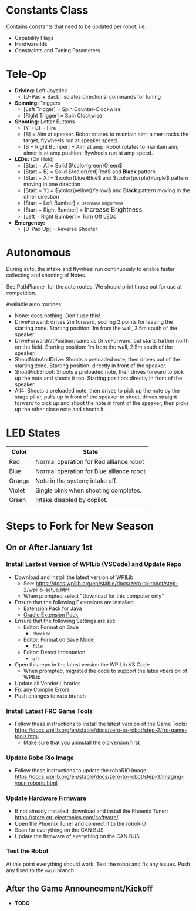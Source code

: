 # Constants Class
Contains constants that need to be updated per robot. i.e.
* Capability Flags
* Hardware Ids
* Constraints and Tuning Parameters


# Tele-Op
* **Driving:** Left Joystick
  * [D-Pad + Back] isolates directional commands for tuning
* **Spinning:** Triggers
  * [Left Trigger] = Spin Counter-Clockwise
  * [Right Trigger] = Spin Clockwise
* **Shooting:** Letter Buttons
  * [Y + B] = Fire
  * [B] = Aim at speaker. Robot rotates to maintain aim; aimer tracks the target; flywheels run at speaker speed.
  * [B + Right Bumper] = Aim at amp. Robot rotates to maintain aim; aimer is at amp position; flywheels run at amp speed.
* **LEDs:** (On Hold)
  * [Start + A] = Solid $\color{green}Green$
  * [Start + B] = Solid $\color{red}Red$ and **Black** pattern
  * [Start + X] = $\color{blue}Blue$ and $\color{purple}Purple$ pattern moving in one direction
  * [Start + Y] = $\color{yellow}Yellow$ and **Black** pattern moving in the other direction
  * [Start + Left Bumber] = <span style="font-size:smaller;">Decrease Brightness</span>
  * [Start + Right Bumber] = <span style="font-size:larger;">Increase Brightness</span>
  * [Left + Right Bumber] = Turn Off LEDs
* **Emergency:**
  * [D-Pad Up] = Reverse Shooter
# Autonomous

During auto, the intake and flywheel run continuously to enable faster collecting and shooting of Notes.

See PathPlanner for the auto routes. We should print those out for use at competition.

Available auto routines:
* None: does nothing. Don't use this!
* DriveForward: drives 2m forward, scoring 2 points for leaving the starting zone. Starting position: 1m from the wall, 3.5m south of the speaker.
* DriveForwardAltPosition: same as DriveForward, but starts further north on the field. Starting position: 1m from the wall, 2.5m south of the speaker.
* ShootNoteAndDrive: Shoots a preloaded note, then drives out of the starting zone. Starting position: directly in front of the speaker.
* ShootPickShoot: Shoots a preloaded note, then drives forward to pick up the note and shoots it too. Starting position: directly in front of the speaker.
* All4: Shoots a preloaded note, then drives to pick up the note by the stage pillar, pulls up in front of the speaker to shoot, drives straight forward to pick up and shoot the note in front of the speaker, then picks up the other close note and shoots it.


# LED States

| Color  | State |
---------|--------
| Red    | Normal operation for Red alliance robot  |
| Blue   | Normal operation for Blue alliance robot |
| Orange | Note in the system; intake off.          |
| Violet | Single blink when shooting completes.    |
| Green  | Intake disabled by copilot.              |


# Steps to Fork for New Season
## On or After January 1st
### Install Lastest Version of WPILib (VSCode) and Update Repo
* Download and Install the latest version of WPILib
  * See: https://docs.wpilib.org/en/stable/docs/zero-to-robot/step-2/wpilib-setup.html
  * When prompted select "Download for this computer only"
* Ensure that the following Extensions are installed:
  * [Extension Pack for Java](https://marketplace.visualstudio.com/items?itemName=vscjava.vscode-java-pack)
  * [Gradle Extension Pack](https://marketplace.visualstudio.com/items?itemName=richardwillis.vscode-gradle-extension-pack)
* Ensure that the following Settings are set:
  * Editor: Format on Save
    * `checked`
  * Editor: Format on Save Mode
    * `file`
  * Editor: Detect Indentation
    * `off`
* Open this repo in the latest version the WPILib VS Code
  * When prompted, migrated the code to support the lates vbersion of WPILib
* Update all Vendor Libraries
* Fix any Compile Errors
* Push changes to `main` branch

### Install Latest FRC Game Tools
* Follow these instructions to install the latest version of the Game Tools: https://docs.wpilib.org/en/stable/docs/zero-to-robot/step-2/frc-game-tools.html
  * Make sure that you uninstall the old version first

### Update Robo Rio Image
* Follow these instructions to update the roboRIO Image: https://docs.wpilib.org/en/stable/docs/zero-to-robot/step-3/imaging-your-roborio.html

### Update Hardware Firmware
* If not already installed, download and install the Phoenix Tuner: https://store.ctr-electronics.com/software/
* Upen the Phoenix Tuner and connect it to the roboRIO
* Scan for everything on the CAN BUS
* Update the firmware of everything on the CAN BUS

### Test the Robot
At this point everything should work. Test the robot and fix any issues. Push any fixed to the `main` branch.

## After the Game Announcement/Kickoff
* **TODO**